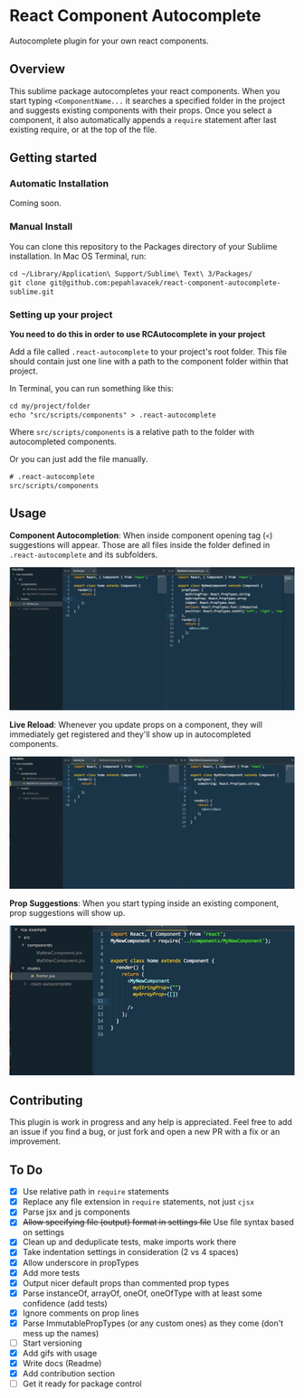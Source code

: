 # React Component Autocomplete
Autocomplete plugin for your own react components.

## Overview

This sublime package autocompletes your react components.
When you start typing `<ComponentName...` it searches a specified folder in the project and suggests existing components with their props.
Once you select a component, it also automatically appends a `require` statement after last existing require, or at the top of the file.

## Getting started
### Automatic Installation
Coming soon.

### Manual Install
You can clone this repository to the Packages directory of your Sublime installation. In Mac OS Terminal, run:

```
cd ~/Library/Application\ Support/Sublime\ Text\ 3/Packages/
git clone git@github.com:pepahlavacek/react-component-autocomplete-sublime.git
```

### Setting up your project

**You need to do this in order to use RCAutocomplete in your project**

Add a file called `.react-autocomplete` to your project's root folder.
This file should contain just one line with a path to the component folder within that project.

In Terminal, you can run something like this:
```
cd my/project/folder
echo "src/scripts/components" > .react-autocomplete
```

Where `src/scripts/components` is a relative path to the folder with autocompleted components.

Or you can just add the file manually.

```
# .react-autocomplete
src/scripts/components
```

## Usage
**Component Autocompletion**: When inside component opening tag (`<`) suggestions will appear. Those are all files inside the folder defined in `.react-autocomplete` and its subfolders.

![animation of existing component autocompletion](gif/demo-existing.gif)

**Live Reload**: Whenever you update props on a component, they will immediately get registered and they'll show up in autocompleted components.

![animation of new prop autocompletion](gif/demo-newprop.gif)

**Prop Suggestions**: When you start typing inside an existing component, prop suggestions will show up.

![animation of new prop autocompletion](gif/demo-prop-suggestions.gif)




## Contributing
This plugin is work in progress and any help is appreciated. Feel free to add an issue if you find a bug, or just fork and open a new PR with a fix or an improvement.

## To Do
- [x] Use relative path in `require` statements
- [x] Replace any file extension in `require` statements, not just `cjsx`
- [x] Parse jsx and js components
- [x] ~~Allow specifying file (output) format in settings file~~ Use file syntax based on settings
- [x] Clean up and deduplicate tests, make imports work there
- [x] Take indentation settings in consideration (2 vs 4 spaces)
- [x] Allow underscore in propTypes
- [x] Add more tests
- [x] Output nicer default props than commented prop types
- [x] Parse instanceOf, arrayOf, oneOf, oneOfType with at least some confidence (add tests)
- [x] Ignore comments on prop lines
- [x] Parse ImmutablePropTypes (or any custom ones) as they come (don't mess up the names)
- [ ] Start versioning
- [x] Add gifs with usage
- [x] Write docs (Readme)
- [x] Add contribution section
- [ ] Get it ready for package control
